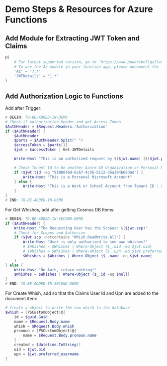 # Demo Steps & Resources for Azure Functions

## Add Module for Extracting JWT Token and Claims

```powershell
@{
    # For latest supported version, go to 'https://www.powershellgallery.com/packages/Az'.
    # To use the Az module in your function app, please uncomment the line below.
    'Az' = '7.*'
    'JWTDetails' = '1.*'
}
```

## Add Authorization Logic to Functions

Add after Trigger:

```powershell
# BEGIN: TO-BE-ADDED-IN-DEMO
# Check if Authorization Header and get Access Token
$AuthHeader = $Request.Headers.'Authorization'
If ($AuthHeader) {
    $AuthHeader
    $parts = $AuthHeader.Split(" ")
    $accessToken = $parts[1]
    $jwt = $accessToken | Get-JWTDetails

    Write-Host "This is an authorized request by $($jwt.name) [$($jwt.preferred_username)]"

    # Check Tenant Id to be another Azure AD Organization or Personal Microsoft
    If ($jwt.tid -eq "9188040d-6c67-4c5b-b112-36a304b66dad") {
        Write-Host "This is a Personal Microsoft Account"
    } else {
        Write-Host "This is a Work or School Account from Tenant ID : $($jwt.tid)"
    } 
}
# END: TO-BE-ADDED-IN-DEMO

```

For Get Whishes, add after getting Cosmos DB Items:

```powershell
# BEGIN: TO-BE-ADDED-IN-SECOND-DEMO
If ($AuthHeader) {
    Write-Host "The Requesting User has the Scopes: $($jwt.scp)"
    # Check for Scopes and Authorize
    If ($jwt.scp -notcontains "Whish.ReadWrite.All") {
        Write-Host "User is only authorized to see own whishes!"
        # $Whishes = $Whishes | Where-Object {$_.uid -eq $jwt.oid}
        # $Whishes = $Whishes | Where-Object {$_.upn -eq $jwt.preferred_username }
        $Whishes = $Whishes | Where-Object {$_.name -eq $jwt.name}
    }
} else {
    Write-Host "No Auth, return nothing!"
    $Whishes = $Whishes | Where-Object {$_.id -eq $null}
}
# END: TO-BE-ADDED-IN-SECOND-DEMO
```

For Create Whish, add so that the Claims User Id and Upn are added to the document item:

```powershell
# Create a object to write the new whish to the database
$whish = [PSCustomObject]@{
    id = $guid.Guid
    name = $Request.Body.name
    whish = $Request.Body.whish
    pronoun = [PSCustomObject]@{ 
        name = $Request.Body.pronoun.name 
    }
    created = $datetime.ToString()
    uid = $jwt.oid
    upn = $jwt.preferred_username
}

```